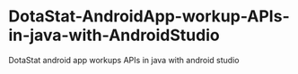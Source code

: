 # DotaStat-AndroidApp-workup-APIs-in-java-with-AndroidStudio
DotaStat android app workups APIs in java with android studio

